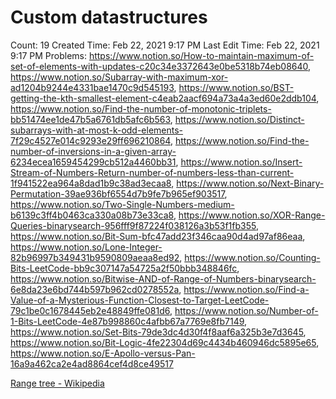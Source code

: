# Custom datastructures

Count: 19
Created Time: Feb 22, 2021 9:17 PM
Last Edit Time: Feb 22, 2021 9:17 PM
Problems: https://www.notion.so/How-to-maintain-maximum-of-set-of-elements-with-updates-c20c34e3372643e0be5318b74eb08640, https://www.notion.so/Subarray-with-maximum-xor-ad1204b9244e4331bae1470c9d545193, https://www.notion.so/BST-getting-the-kth-smallest-element-c4eab2aacf694a73a4a3ed60e2ddb104, https://www.notion.so/Find-the-number-of-monotonic-triplets-bb51474ee1de47b5a6761db5afc6b563, https://www.notion.so/Distinct-subarrays-with-at-most-k-odd-elements-7f29c4527e014c9293e29ff696210864, https://www.notion.so/Find-the-number-of-inversions-in-a-given-array-6234ecea1659454299cb512a4460bb31, https://www.notion.so/Insert-Stream-of-Numbers-Return-number-of-numbers-less-than-current-1f941522ea964a8dad1b9c38ad3ecaa8, https://www.notion.so/Next-Binary-Permutation-39ae936bf6554d7b9fe7b965ef903517, https://www.notion.so/Two-Single-Numbers-medium-b6139c3ff4b0463ca330a08b73e33ca8, https://www.notion.so/XOR-Range-Queries-binarysearch-956fff9f87224f038126a3b53f1fb355, https://www.notion.so/Bit-Sum-bfc47add23f346caa90d4ad97af86eaa, https://www.notion.so/Lone-Integer-82b96997b349431b9590809aeaa8ed92, https://www.notion.so/Counting-Bits-LeetCode-bb9c307147a54725a2f50bbb348846fc, https://www.notion.so/Bitwise-AND-of-Range-of-Numbers-binarysearch-6e8da23e6bd744b597b962cd0278552a, https://www.notion.so/Find-a-Value-of-a-Mysterious-Function-Closest-to-Target-LeetCode-79c1be0c1678445eb2e48849ffe081d6, https://www.notion.so/Number-of-1-Bits-LeetCode-4e87b998860c4afbb67a7769e8fb7149, https://www.notion.so/Set-Bits-79de3dc4d30f4f8aaf6a325b3e7d3645, https://www.notion.so/Bit-Logic-4fe22304d69c4434b460946dc5895e65, https://www.notion.so/E-Apollo-versus-Pan-16a9a462ca2e4ad8864cef4d8ce49517

[Range tree - Wikipedia](Custom%20datastructures%206c89204250cd4dbb88ef0addf2ca20a3/Range%20tree%20-%20Wikipedia%2022ea1e8a4a9d467ab2d1c6a2aee34a50.md)